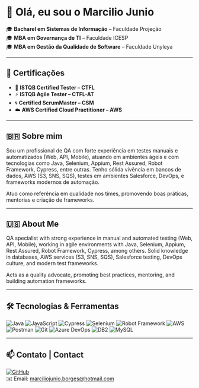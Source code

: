 # 👋 Olá, eu sou o Marcilio Junio

🎓 **Bacharel em Sistemas de Informação** – Faculdade Projeção  
🎓 **MBA em Governança de TI** – Faculdade ICESP  
🎓 **MBA em Gestão da Qualidade de Software** – Faculdade Unyleya  

---

## 🧪 Certificações

- 🧠 **ISTQB Certified Tester – CTFL**
- ⚡ **ISTQB Agile Tester – CTFL-AT**
- 🌀 **Certified ScrumMaster – CSM**
- ☁️ **AWS Certified Cloud Practitioner – AWS**

---

## 🇧🇷 Sobre mim

Sou um profissional de QA com forte experiência em testes manuais e automatizados (Web, API, Mobile), atuando em ambientes ágeis e com tecnologias como Java, Selenium, Appium, Rest Assured, Robot Framework, Cypress, entre outras. Tenho sólida vivência em bancos de dados, AWS (S3, SNS, SQS), testes em ambientes Salesforce, DevOps, e frameworks modernos de automação.

Atuo como referência em qualidade nos times, promovendo boas práticas, mentorias e criação de frameworks.

---

## 🇺🇸 About Me

QA specialist with strong experience in manual and automated testing (Web, API, Mobile), working in agile environments with Java, Selenium, Appium, Rest Assured, Robot Framework, Cypress, among others. Solid knowledge in databases, AWS services (S3, SNS, SQS), Salesforce testing, DevOps culture, and modern test frameworks.

Acts as a quality advocate, promoting best practices, mentoring, and building automation frameworks.

---

## 🛠️ Tecnologias & Ferramentas

![Java](https://img.shields.io/badge/-Java-007396?style=flat&logo=java&logoColor=white)
![JavaScript](https://img.shields.io/badge/-JavaScript-F7DF1E?style=flat&logo=javascript&logoColor=black)
![Cypress](https://img.shields.io/badge/-Cypress-17202C?style=flat&logo=cypress&logoColor=white)
![Selenium](https://img.shields.io/badge/-Selenium-43B02A?style=flat&logo=selenium&logoColor=white)
![Robot Framework](https://img.shields.io/badge/-Robot_Framework-grey?style=flat)
![AWS](https://img.shields.io/badge/-AWS-232F3E?style=flat&logo=amazon-aws&logoColor=white)
![Postman](https://img.shields.io/badge/-Postman-FF6C37?style=flat&logo=postman&logoColor=white)
![Git](https://img.shields.io/badge/-Git-F05032?style=flat&logo=git&logoColor=white)
![Azure DevOps](https://img.shields.io/badge/-Azure_DevOps-0078D7?style=flat&logo=azuredevops&logoColor=white)
![DB2](https://img.shields.io/badge/-DB2-006699?style=flat)
![MySQL](https://img.shields.io/badge/-MySQL-4479A1?style=flat&logo=mysql&logoColor=white)

---

## 📫 Contato | Contact

[![GitHub](https://img.shields.io/badge/-GitHub-181717?style=flat&logo=github&logoColor=white)](https://github.com/marcilio-junio)  
✉️ Email: marciliojunio.borges@hotmail.com
